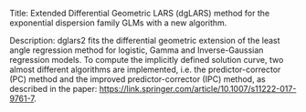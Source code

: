 
Title: 
Extended Differential Geometric LARS (dgLARS) method for the exponential dispersion family GLMs with a new algorithm.

Description: 
dglars2 fits the differential geometric extension of the least angle regression method for logistic, Gamma and Inverse-Gaussian regression models. To compute the implicitly defined solution curve, two almost different algorithms are implemented, i.e. the predictor-corrector (PC) method and the improved predictor-corrector (IPC) method, as described in the paper: https://link.springer.com/article/10.1007/s11222-017-9761-7.
